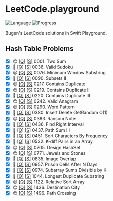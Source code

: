 # LeetCode.playground
![Language](https://img.shields.io/badge/Language-Swift%205.3-orange.svg)
![Progress](https://img.shields.io/badge/Count-24-orange.svg)

Bugen's LeetCode solutions in Swift Playground.
## Hash Table Problems
- [X] 😊 [[Q]](https://leetcode.com/problems/two-sum/) [[S]](.././LeetCode.playground/Pages/1-Two%20Sum.xcplaygroundpage/Contents.swift) 0001. Two Sum 
- [X] 🤨 [[Q]](https://leetcode.com/problems/valid-sudoku/) [[S]](.././LeetCode.playground/Pages/36.%20Valid%20Sudoku.xcplaygroundpage/Contents.swift) 0036. Valid Sudoku 
- [X] 😫 [[Q]](https://leetcode.com/problems/minimum-window-substring/) [[S]](.././LeetCode.playground/Pages/76.%20Minimum%20Window%20Substring.xcplaygroundpage/Contents.swift) 0076. Minimum Window Substring 
- [X] 🤨 [[Q]](https://leetcode.com/problems/subsets-ii/) [[S]](.././LeetCode.playground/Pages/90.%20Subsets%20II.xcplaygroundpage/Contents.swift) 0090. Subsets II 
- [X] 😊 [[Q]](https://leetcode.com/problems/contains-duplicate/) [[S]](.././LeetCode.playground/Pages/217.%20Contains%20Duplicate.xcplaygroundpage/Contents.swift) 0217. Contains Duplicate 
- [X] 😊 [[Q]](https://leetcode.com/problems/contains-duplicate-ii/) [[S]](.././LeetCode.playground/Pages/219.%20Contains%20Duplicate%20II.xcplaygroundpage/Contents.swift) 0219. Contains Duplicate II 
- [X] 🤨 [[Q]](https://leetcode.com/problems/contains-duplicate-iii/) [[S]](.././LeetCode.playground/Pages/220.%20Contains%20Duplicate%20III.xcplaygroundpage/Contents.swift) 0220. Contains Duplicate III 
- [X] 😊 [[Q]](https://leetcode.com/problems/valid-anagram/) [[S]](.././LeetCode.playground/Pages/242-Valid%20Anagram.xcplaygroundpage/Contents.swift) 0242. Valid Anagram 
- [X] 😊 [[Q]](https://leetcode.com/problems/word-pattern/) [[S]](.././LeetCode.playground/Pages/290.%20Word%20Pattern.xcplaygroundpage/Contents.swift) 0290. Word Pattern 
- [X] 🤨 [[Q]](https://leetcode.com/problems/insert-delete-getrandom-o1/) [[S]](.././LeetCode.playground/Pages/380.%20Insert%20Delete%20GetRandom%20O(1).xcplaygroundpage/Contents.swift) 0380. Insert Delete GetRandom O(1) 
- [X] 😊 [[Q]](https://leetcode.com/problems/ransom-note/) [[S]](.././LeetCode.playground/Pages/383-Ransom%20Note.xcplaygroundpage/Contents.swift) 0383. Ransom Note 
- [X] 🤨 [[Q]](https://leetcode.com/problems/find-right-interval/) [[S]](.././LeetCode.playground/Pages/436.%20Find%20Right%20Interval.xcplaygroundpage/Contents.swift) 0436. Find Right Interval 
- [X] 🤨 [[Q]](https://leetcode.com/problems/path-sum-iii/) [[S]](.././LeetCode.playground/Pages/437.%20Path%20Sum%20III.xcplaygroundpage/Contents.swift) 0437. Path Sum III 
- [X] 🤨 [[Q]](https://leetcode.com/problems/sort-characters-by-frequency/) [[S]](.././LeetCode.playground/Pages/451-Sort%20Characters%20By%20Frequency.xcplaygroundpage/Contents.swift) 0451. Sort Characters By Frequency 
- [X] 🤨 [[Q]](https://leetcode.com/problems/k-diff-pairs-in-an-array/) [[S]](.././LeetCode.playground/Pages/532.%20K-diff%20Pairs%20in%20an%20Array.xcplaygroundpage/Contents.swift) 0532. K-diff Pairs in an Array 
- [X] 😊 [[Q]](https://leetcode.com/problems/design-hashset/) [[S]](.././LeetCode.playground/Pages/705.%20Design%20HashSet.xcplaygroundpage/Contents.swift) 0705. Design HashSet 
- [X] 😊 [[Q]](https://leetcode.com/problems/jewels-and-stones/) [[S]](.././LeetCode.playground/Pages/771-Jewels%20and%20Stones%20.xcplaygroundpage/Contents.swift) 0771. Jewels and Stones 
- [X] 🤨 [[Q]](https://leetcode.com/problems/image-overlap/) [[S]](.././LeetCode.playground/Pages/835.%20Image%20Overlap.xcplaygroundpage/Contents.swift) 0835. Image Overlap 
- [X] 🤨 [[Q]](https://leetcode.com/problems/prison-cells-after-n-days/) [[S]](.././LeetCode.playground/Pages/957.%20Prison%20Cells%20After%20N%20Days.xcplaygroundpage/Contents.swift) 0957. Prison Cells After N Days 
- [X] 🤨 [[Q]](https://leetcode.com/problems/subarray-sums-divisible-by-k/) [[S]](.././LeetCode.playground/Pages/974-Subarray%20Sums%20Divisible%20by%20K.xcplaygroundpage/Contents.swift) 0974. Subarray Sums Divisible by K 
- [X] 🤬 [[Q]](https://leetcode.com/problems/longest-duplicate-substring/) [[S]](.././LeetCode.playground/Pages/1044.%20Longest%20Duplicate%20Substring.xcplaygroundpage/Contents.swift) 1044. Longest Duplicate Substring 
- [X] 😊 [[Q]](https://leetcode.com/problems/relative-sort-array/) [[S]](.././LeetCode.playground/Pages/1122.%20Relative%20Sort%20Array.xcplaygroundpage/Contents.swift) 1122. Relative Sort Array 
- [X] 😊 [[Q]](https://leetcode.com/problems/destination-city/) [[S]](.././LeetCode.playground/Pages/1436.%20Destination%20City.xcplaygroundpage/Contents.swift) 1436. Destination City 
- [X] 😊 [[Q]](https://leetcode.com/problems/path-crossing/) [[S]](.././LeetCode.playground/Pages/1496.%20Path%20Crossing.xcplaygroundpage/Contents.swift) 1496. Path Crossing 
